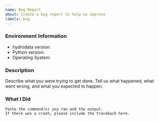 ```yaml
---
name: Bug Report
about: Create a bug report to help us improve
labels: bug
---
```


<!-- Please search existing issues to avoid creating duplicates. -->

### Environment Information

-   hydrodata version:
-   Python version:
-   Operating System:

### Description

Describe what you were trying to get done.
Tell us what happened, what went wrong, and what you expected to happen.

### What I Did

```
Paste the command(s) you ran and the output.
If there was a crash, please include the traceback here.
```
